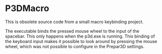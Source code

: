 # P3DMacro
This is obsolete source code from a small macro keybinding project.

The executable binds the pressed mouse wheel to the input of the spacebar. This only happens when the p3d.exe is running.
This binding of the keyboard input makes it possible to look around by pressing the mouse wheel, which was not possible to configure in the Prepar3D settings.
